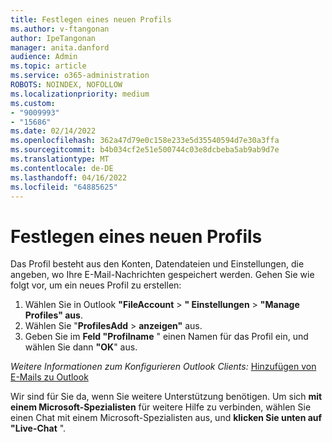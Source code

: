 ```yaml
---
title: Festlegen eines neuen Profils
ms.author: v-ftangonan
author: IpeTangonan
manager: anita.danford
audience: Admin
ms.topic: article
ms.service: o365-administration
ROBOTS: NOINDEX, NOFOLLOW
ms.localizationpriority: medium
ms.custom:
- "9009993"
- "15686"
ms.date: 02/14/2022
ms.openlocfilehash: 362a47d79e0c158e233e5d35540594d7e30a3ffa
ms.sourcegitcommit: b4b034cf2e51e500744c03e8dcbeba5ab9ab9d7e
ms.translationtype: MT
ms.contentlocale: de-DE
ms.lasthandoff: 04/16/2022
ms.locfileid: "64885625"
---
```

# <a name="setting-new-profile"></a>Festlegen eines neuen Profils

Das Profil besteht aus den Konten, Datendateien und Einstellungen, die angeben, wo Ihre E-Mail-Nachrichten gespeichert werden. Gehen Sie wie folgt vor, um ein neues Profil zu erstellen:

1. Wählen Sie in Outlook **"FileAccount** > **" Einstellungen** >  **"Manage Profiles" aus**.
2. Wählen Sie "**ProfilesAdd** >  **anzeigen"** aus.
3. Geben Sie im **Feld "Profilname** " einen Namen für das Profil ein, und wählen Sie dann **"OK**" aus.

*Weitere Informationen zum Konfigurieren Outlook Clients:* [Hinzufügen von E-Mails zu Outlook](https://support.microsoft.com/office/add-an-email-account-to-outlook-6e27792a-9267-4aa4-8bb6-c84ef146101b)

Wir sind für Sie da, wenn Sie weitere Unterstützung benötigen. Um sich **mit einem Microsoft-Spezialisten** für weitere Hilfe zu verbinden, wählen Sie einen Chat mit einem Microsoft-Spezialisten aus, und **klicken Sie unten auf "Live-Chat** ".
